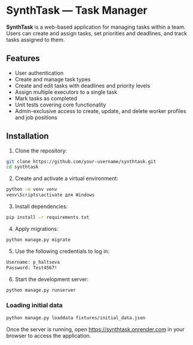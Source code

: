 # SynthTask — Task Manager

**SynthTask** is a web-based application for managing tasks within a team. Users can create and assign tasks, set priorities and deadlines, and track tasks assigned to them.

## Features

- User authentication
- Create and manage task types
- Create and edit tasks with deadlines and priority levels
- Assign multiple executors to a single task
- Mark tasks as completed
- Unit tests covering core functionality
- Admin-exclusive access to create, update, and delete worker profiles and job positions

## Installation

1. Clone the repository:

```bash
git clone https://github.com/your-username/synthtask.git
cd synthtask
```

2. Create and activate a virtual environment:
```bash
python -m venv venv
venv\Scripts\activate для Windows
```

3. Install dependencies:

```bash
pip install -r requirements.txt
```

4. Apply migrations:

```bash
python manage.py migrate
```

5. Use the following credentials to log in:

```bash
Username: p_haltseva
Password: Test4567!

```
6. Start the development server:

```bash
python manage.py runserver
```


### Loading initial data

```bash
python manage.py loaddata fixtures/initial_data.json
```

Once the server is running, open https://synthtask.onrender.com in your browser to access the application.
